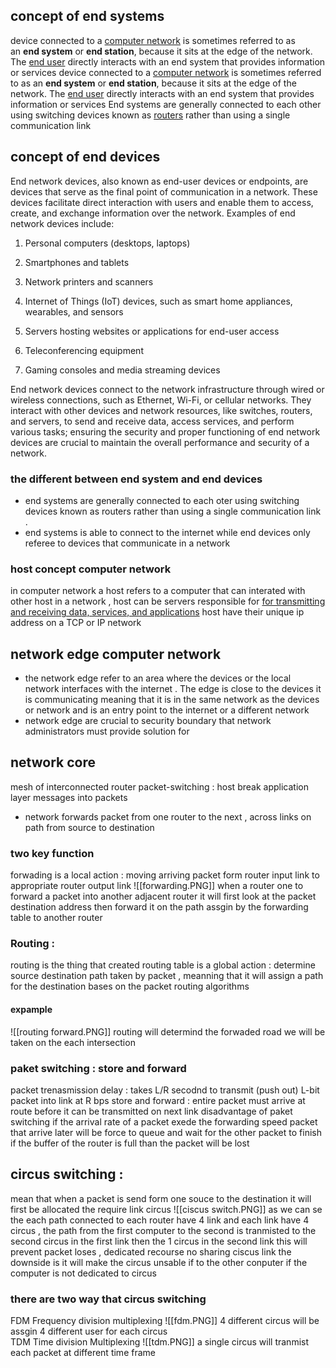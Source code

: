 ## concept of end systems 
device connected to a [computer network](https://en.wikipedia.org/wiki/Computer_network "Computer network") is sometimes referred to as an **end system** or **end station**, because it sits at the edge of the network. The [end user](https://en.wikipedia.org/wiki/End_user "End user") directly interacts with an end system that provides information or services
device connected to a [computer network](https://en.wikipedia.org/wiki/Computer_network "Computer network") is sometimes referred to as an **end system** or **end station**, because it sits at the edge of the network. The [end user](https://en.wikipedia.org/wiki/End_user "End user") directly interacts with an end system that provides information or services
End systems are generally connected to each other using switching devices known as [routers](https://en.wikipedia.org/wiki/Router_(computing) "Router (computing)") rather than using a single communication link

## concept of end devices
End network devices, also known as end-user devices or endpoints, are devices that serve as the final point of communication in a network. These devices facilitate direct interaction with users and enable them to access, create, and exchange information over the network. Examples of end network devices include:

1. Personal computers (desktops, laptops)  
2. Smartphones and tablets  
3. Network printers and scanners  
4. Internet of Things (IoT) devices, such as smart home appliances, wearables, and sensors

5. Servers hosting websites or applications for end-user access  
6. Teleconferencing equipment  
7. Gaming consoles and media streaming devices

End network devices connect to the network infrastructure through wired or wireless connections, such as Ethernet, Wi-Fi, or cellular networks. They interact with other devices and network resources, like switches, routers, and servers, to send and receive data, access services, and perform various tasks; ensuring the security and proper functioning of end network devices are crucial to maintain the overall performance and security of a network.
### the different between end system and end devices 
- end systems are generally connected to each oter using switching devices known as routers rather than using a  single communication link .
- end systems is able to connect to the internet while end devices only referee to devices that communicate in a network
### host concept computer network 
in computer network a host refers to a computer that can interated with other host in a network , host can be servers responsible for [for transmitting and receiving data, services, and applications](https://linuxsimply.com/what-is-host-in-computer-network/)
host have their unique ip address on a TCP or IP network 
## network edge computer network 
- the network edge refer to an area where the devices or the local network interfaces with the internet . The edge is close to the devices it is communicating meaning that it is in the same network as the devices or network and is an entry point to the internet or a different network 
- network edge are crucial to security boundary that network administrators must provide solution for 

## network core 
mesh of interconnected router 
packet-switching : host break application layer messages into packets 
- network forwards packet from one router to the next , across links on path from source to destination 
### two key function 
forwading is a local action :
moving arriving packet form router input link 
to appropriate router output link 
![[forwarding.PNG]] 
when a router one to forward a packet into another adjacent router it will first look at the packet destination address then forward it on the path assgin by the forwarding table to another router 

### Routing : 
routing is the thing that created routing table 
is a global action : determine source destination path taken by packet , meanning that it will assign a path for the destination bases on the packet 
routing algorithms 
#### expample 
![[routing forward.PNG]]
routing will determind the forwaded road we will be taken on the each intersection 
### paket switching : store and forward 
packet trenasmission delay : takes L/R secodnd to transmit (push out) L-bit packet into link at R bps 
store and forward : entire packet must arrive at route before it can be transmitted on next link 
disadvantage of paket switching if the arrival rate of a packet exede the forwarding speed packet that arrive later will be force to queue and wait for the other packet to finish if the buffer of the router is full than the packet will be lost

## circus switching : 
mean that when a packet is send form one souce to the destination it will first be allocated the require link circus 
![[ciscus switch.PNG]]
as we can se the each path connected to each router  have 4 link and each link have 4 circus , the path from the first computer to the second is tranmisted to the second circus   in the first link then the 1 circus in the second link 
this will prevent packet loses , dedicated recourse no sharing ciscus link
the downside is it will make the circus unsable if to the other conputer if the computer is not dedicated to circus

### there are two way that circus switching 
FDM Frequency division multiplexing 
![[fdm.PNG]]
4 different circus will be assgin 4 different user for each circus  
TDM  Time division Multiplexing 
![[tdm.PNG]]
a single circus will tranmist each packet at different time frame 


